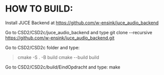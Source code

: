 # HOW TO BUILD:

Install JUCE Backend at https://github.com/w-ensink/juce_audio_backend

Go to CSD2/CSD2c/juce_audio_backend and type git clone --recursive https://github.com/w-ensink/juce_audio_backend.git 

Go to CSD2/CSD2c folder and type:
>cmake -S . -B build
>cmake --build build

Go to CSD2/CSD2c/build/EindOpdracht and type: make
